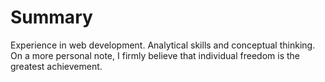 # Summary

Experience in web development. Analytical skills and conceptual thinking. On a more personal note, I firmly believe that individual freedom is the greatest achievement.

